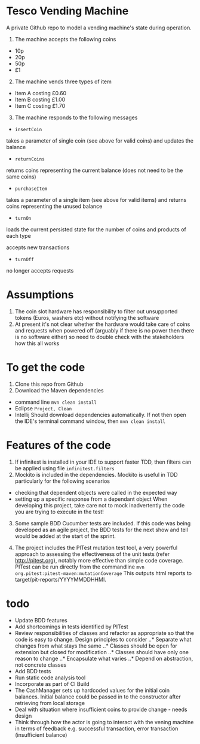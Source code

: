 # Tesco Vending Machine

A private Github repo to model a vending machine's state during operation.
 
1. The machine accepts the following coins

* 10p
* 20p
* 50p
* £1

2. The machine vends three types of item

* Item A costing £0.60
* Item B costing £1.00
* Item C costing £1.70

3. The machine responds to the following messages

* `insertCoin`

takes a parameter of single coin (see above for valid coins) and updates the balance

* `returnCoins`

returns coins representing the current balance (does not need to be the same coins)

* `purchaseItem`

takes a parameter of a single item (see above for valid items) and returns coins representing the unused balance

* `turnOn`

loads the current persisted state for the number of coins and products of each type

accepts new transactions    
 
* `turnOff`

no longer accepts requests
 
# Assumptions

1. The coin slot hardware has responsibility to filter out unsupported tokens (Euros, washers etc) without notifying the software
2. At present it's not clear whether the hardware would take care of coins and requests when powered off (arguably if there is no power then there is no software either) so need to double check with the stakeholders how this all works

# To get the code

1. Clone this repo from Github
2. Download the Maven dependencies
* command line
``` mvn clean install ```
* Eclipse
``` Project, Clean ```
* Intellij
Should download dependencies automatically. If not then open the IDE's terminal command window, then 
``` mvn clean install ```

# Features of the code
1. If infinitest is installed in your IDE to support faster TDD, then filters can be applied using file 
` infinitest.filters `
2. Mockito is included in the dependencies. Mockito is useful in TDD particularly for the following scenarios
* checking that dependent objects were called in the expected way
* setting up a specific response from a dependant object
When developing this project, take care not to mock inadvertently the code you are trying to execute in the test!

3. Some sample BDD Cucumber tests are included. If this code was being developed as an agile project, the BDD tests for the next show and tell would be added at the start of the sprint. 

4. The project includes the PITest mutation test tool, a very powerful approach to assessing the effectiveness of the unit tests (refer http://pitest.org), notably more effective than simple code coverage.
PITest can be run directly from the commandline
 	`mvn org.pitest:pitest-maven:mutationCoverage`
This outputs html reports to target/pit-reports/YYYYMMDDHHMI.

# todo
* Update BDD features 
* Add shortcomings in tests identified by PITest
* Review responsibilities of classes and refactor as appropriate so that the code is easy to change. Design principles to consider
..* Separate what changes from what stays the same
..* Classes should be open for extension but closed for modification
..* Classes should have only one reason to change
..* Encapsulate what varies
..* Depend on abstraction, not concrete classes
* Add BDD tests
* Run static code analysis tool
* Incorporate as part of CI Build
* The CashManager sets up hardcoded values for the initial coin balances. Initial balance could be passed in to the constructor after retrieving from local storage
* Deal with situation where insufficient coins to provide change - needs design 
* Think through how the actor is going to interact with the vening machine in terms of feedback e.g. successful transaction, error transaction (insufficient balance)
